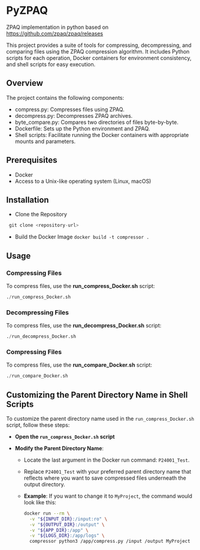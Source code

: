 # PyZPAQ
ZPAQ implementation in python based on https://github.com/zpaq/zpaq/releases

This project provides a suite of tools for compressing, decompressing, and comparing files using the ZPAQ compression algorithm. It includes Python scripts for each operation, Docker containers for environment consistency, and shell scripts for easy execution.

## Overview
The project contains the following components:

- compress.py: Compresses files using ZPAQ.
- decompress.py: Decompresses ZPAQ archives.
- byte_compare.py: Compares two directories of files byte-by-byte.
- Dockerfile: Sets up the Python environment and ZPAQ.
- Shell scripts: Facilitate running the Docker containers with appropriate mounts and parameters.

## Prerequisites
- Docker
- Access to a Unix-like operating system (Linux, macOS)

## Installation
- Clone the Repository
 ``` python
  git clone <repository-url>

```
- Build the Docker Image
`docker build -t compressor .`

## Usage
### Compressing Files

To compress files, use the **run_compress_Docker.sh** script:

``` python
./run_compress_Docker.sh
```

### Decompressing Files

To compress files, use the **run_decompress_Docker.sh** script:

``` python
./run_decompress_Docker.sh
```

### Compressing Files

To compress files, use the **run_compare_Docker.sh** script:

``` python
./run_compare_Docker.sh
```

## Customizing the Parent Directory Name in Shell Scripts

To customize the parent directory name used in the `run_compress_Docker.sh` script, follow these steps:

- **Open the `run_compress_Docker.sh` script**

- **Modify the Parent Directory Name**:
  - Locate the last argument in the Docker run command: `P24001_Test`.
  - Replace `P24001_Test` with your preferred parent directory name that reflects where you want to save compressed files underneath the output directory.

  - **Example**: If you want to change it to `MyProject`, the command would look like this:
    ```bash
    docker run --rm \
      -v "${INPUT_DIR}:/input:ro" \
      -v "${OUTPUT_DIR}:/output" \
      -v "${APP_DIR}:/app" \
      -v "${LOGS_DIR}:/app/logs" \
      compressor python3 /app/compress.py /input /output MyProject
    ```




